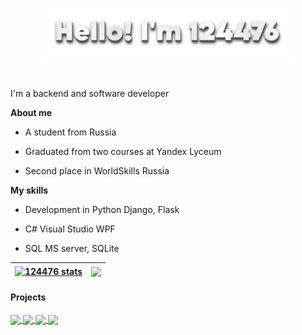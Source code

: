 <p align="center"><a href="https://124476.github.io"><img width="80%" alt="Hello, I'm 124476." src="./img/hello.png" /></a></p>

<br/>

I'm a backend and software developer

**About me**

- A student from Russia

- Graduated from two courses at Yandex Lyceum

- Second place in WorldSkills Russia

**My skills**

- Development in Python Django, Flask

- C# Visual Studio WPF

- SQL MS server, SQLite


| <a href="https://124476.github.io"><img align="center" src="https://github-readme-stats.vercel.app/api?username=124476&show_icons=true&theme=buefy&hide_border=true" alt="124476 stats" /></a> | <a href="https://124476.github.io"><img align="center" src="https://github-readme-stats.vercel.app/api/top-langs?username=124476&layout=compact&theme=buefy&hide_border=true" /></a> |
| ------------- | ------------- |

#### Projects

<a href="https://github.com/124476/Best_diary">
  <img align="center" src="https://github-readme-stats.vercel.app/api/pin/?username=124476&repo=Best_diary&theme=buefy" />
</a>
<a href="https://github.com/124476/Entangled-Tale">
  <img align="center" src="https://github-readme-stats.vercel.app/api/pin/?username=124476&repo=Entangled-Tale&theme=buefy" />
</a>
<a href="https://github.com/124476/Tatarlango">
  <img align="center" src="https://github-readme-stats.vercel.app/api/pin/?username=124476&repo=Tatarlango&theme=buefy" />
</a>
<a href="https://github.com/124476/Smart_Class">
  <img align="center" src="https://github-readme-stats.vercel.app/api/pin/?username=124476&repo=Smart_Class&theme=buefy" />
</a>
